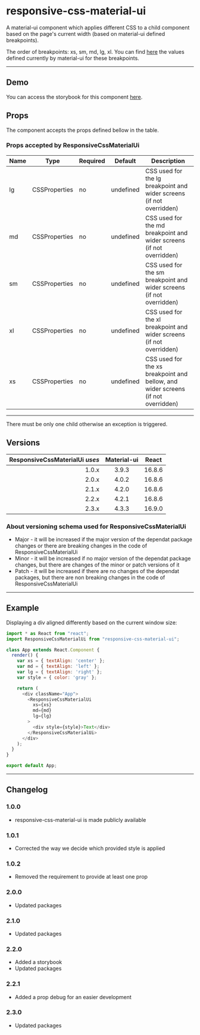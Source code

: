 # responsive-css-material-ui

A material-ui component which applies different CSS to a child component based on the page's current width (based on material-ui defined breakpoints).

The order of breakpoints: xs, sm, md, lg, xl. You can find [here](https://material-ui.com/customization/breakpoints/#breakpoints) the values defined currently by material-ui for these breakpoints. 

---

## Demo

You can access the storybook for this component [here](https://iulian-radu-at.github.io/responsive-css-material-ui/).

## Props

The component accepts the props defined bellow in the table.

### Props accepted by ResponsiveCssMaterialUi

| Name | Type          | Required | Default   | Description                                                                      |
|------|---------------|----------|-----------|----------------------------------------------------------------------------------|
| lg   | CSSProperties | no       | undefined | CSS used for the lg breakpoint and wider screens (if not overridden)             |
| md   | CSSProperties | no       | undefined | CSS used for the md breakpoint and wider screens (if not overridden)             |
| sm   | CSSProperties | no       | undefined | CSS used for the sm breakpoint and wider screens (if not overridden)             |
| xl   | CSSProperties | no       | undefined | CSS used for the xl breakpoint and wider screens (if not overridden)             |
| xs   | CSSProperties | no       | undefined | CSS used for the xs breakpoint and bellow, and wider screens (if not overridden) |

---

There must be only one child otherwise an exception is triggered.

## Versions

| ResponsiveCssMaterialUi _uses_ | Material-ui | React  |
|-------------------------------:|:-----------:|:------:|
|                          1.0.x |    3.9.3    | 16.8.6 |
|                          2.0.x |    4.0.2    | 16.8.6 |
|                          2.1.x |    4.2.0    | 16.8.6 |
|                          2.2.x |    4.2.1    | 16.8.6 |
|                          2.3.x |    4.3.3    | 16.9.0 |

### About versioning schema used for ResponsiveCssMaterialUi

- Major - it will be increased if the major version of the dependat package changes or there are breaking changes in the code of ResponsiveCssMaterialUi
- Minor - it will be increased if no major version of the dependat package changes, but there are changes of the minor or patch versions of it
- Patch - it will be increased if there are no changes of the dependat packages, but there are non breaking changes in the code of ResponsiveCssMaterialUi

---

## Example

Displaying a div aligned differently based on the current window size:

```js
import * as React from "react";
import ResponsiveCssMaterialUi from "responsive-css-material-ui";

class App extends React.Component {
  render() {
    var xs = { textAlign: 'center' };
    var md = { textAlign: 'left' };
    var lg = { textAlign: 'right' };
    var style = { color: 'gray' };

    return (
      <div className="App">
        <ResponsiveCssMaterialUi
          xs={xs}
          md={md}
          lg={lg}
        >
          <div style={style}>Text</div>
        </ResponsiveCssMaterialUi>
      </div>
    );
  }
}

export default App;
```

---

## Changelog

### 1.0.0

- responsive-css-material-ui is made publicly available

### 1.0.1

- Corrected the way we decide which provided style is applied

### 1.0.2

- Removed the requirement to provide at least one prop

### 2.0.0

- Updated packages

### 2.1.0

- Updated packages

### 2.2.0

- Added a storybook
- Updated packages

### 2.2.1

- Added a prop debug for an easier development

### 2.3.0

- Updated packages
